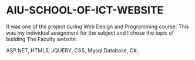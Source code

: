 # AIU-SCHOOL-OF-ICT-WEBSITE

It was one of the project during Web Design and Programming course. This was my individual assignment for the subject and I chose the topic of building The Faculty website.

ASP.NET,
HTML5,
JQUERY,
CSS,
Mysql Database,
C#,
